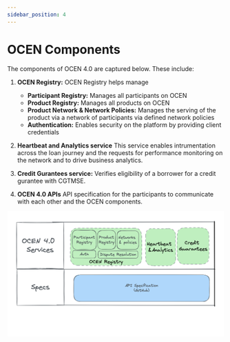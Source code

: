 ```yaml
---
sidebar_position: 4
---
```


# OCEN Components

The components of OCEN 4.0 are captured below. These include:

1. **OCEN Registry:** OCEN Registry helps manage
    * **Participant Registry:** Manages all participants on OCEN
    * **Product Registry:** Manages all products on OCEN
    * **Product Network & Network Policies:** Manages the serving of the product via a network of participants via defined network policies
    * **Authentication:** Enables security on the platform by providing client credentials

2. **Heartbeat and Analytics service** This service enables intrumentation across the loan journey and the requests for performance monitoring on the network and to drive business analytics.

3. **Credit Gurantees service:** Verifies eligibility of a borrower for a credit gurantee with CGTMSE.

4. **OCEN 4.0 APIs** API specification for the participants to communicate with each other and the OCEN components.

![OCEN Components](./_images/ocen_components.png "OCEN Components")

